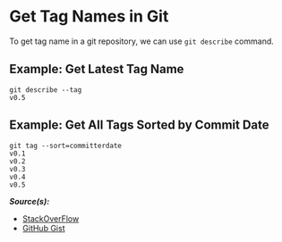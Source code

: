 # Get Tag Names in Git

To get tag name in a git repository, we can use `git describe` command.

## Example: Get Latest Tag Name

```
git describe --tag
v0.5
```

## Example: Get All Tags Sorted by Commit Date

```
git tag --sort=committerdate
v0.1
v0.2
v0.3
v0.4
v0.5
```

**_Source(s):_**

- [StackOverFlow](https://stackoverflow.com/a/7261049)
- [GitHub Gist](https://gist.github.com/rponte/fdc0724dd984088606b0)
